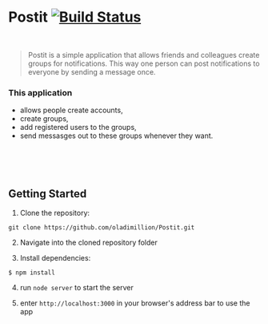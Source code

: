 # Postit  [![Build Status](https://travis-ci.org/oladimillion/Postit.svg?branch=test_branch)](https://travis-ci.org/oladimillion/Postit)
<br>

> Postit is a simple application that allows friends 
> and colleagues create groups for notifications.
> This way one person can post notifications to 
> everyone by sending a message once. <br>

### This application 
- allows people create accounts, 
- create groups,
- add registered users to the groups, 
- send messasges out to these groups whenever they want.

<br>
<br>
<br>

## Getting Started
1. Clone the repository:
```
git clone https://github.com/oladimillion/Postit.git
```
2. Navigate into the cloned repository folder

3. Install dependencies:
```
$ npm install
```
4. run `node server` to start the server

5. enter `http://localhost:3000` in your browser's address bar to use the app